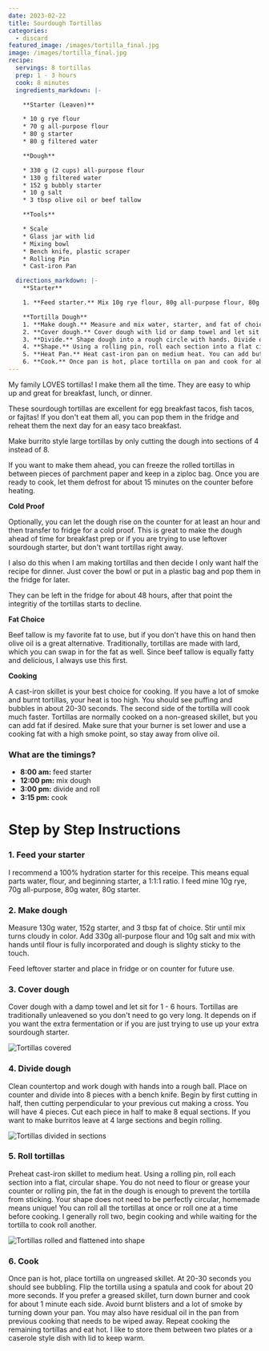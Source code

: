 ```yaml
---
date: 2023-02-22
title: Sourdough Tortillas
categories:
  - discard
featured_image: /images/tortilla_final.jpg
image: /images/tortilla_final.jpg
recipe:
  servings: 8 tortillas
  prep: 1 - 3 hours
  cook: 8 minutes
  ingredients_markdown: |-

    **Starter (Leaven)**

    * 10 g rye flour
    * 70 g all-purpose flour
    * 80 g starter
    * 80 g filtered water

    **Dough**

    * 330 g (2 cups) all-purpose flour
    * 130 g filtered water
    * 152 g bubbly starter
    * 10 g salt
    * 3 tbsp olive oil or beef tallow

    **Tools**

    * Scale
    * Glass jar with lid
    * Mixing bowl
    * Bench knife, plastic scraper
    * Rolling Pin
    * Cast-iron Pan

  directions_markdown: |-
    **Starter**

    1. **Feed starter.** Mix 10g rye flour, 80g all-purpose flour, 80g starter, 80g filtered water.

    **Tortilla Dough**
    1. **Make dough.** Measure and mix water, starter, and fat of choice in a mixing bowl until fully combined. Measure flour and salt and add to wet mixture. Work with hands until flour is incorporated in dough and slightly sticky.
    2. **Cover dough.** Cover dough with lid or damp towel and let sit for 1 - 6 hours.
    3. **Divide.** Shape dough into a rough circle with hands. Divide dough using bench scraper into 8 equal pie sections.
    4. **Shape.** Using a rolling pin, roll each section into a flat circular tortilla shape.
    5. **Heat Pan.** Heat cast-iron pan on medium heat. You can add butter or beef tallow for cooking, but it isn't required and doesn't work as well in my opinion. If you do, reduce heat of pan and cook a little longer to avoid smoking.
    6. **Cook.** Once pan is hot, place tortilla on pan and cook for about 30 seconds each side until brown and bubbles form. Repeat with remaining 7 tortillas.
---
```


My family LOVES tortillas! I make them all the time. They are easy to whip up and great for breakfast, lunch, or dinner.

These sourdough tortillas are excellent for egg breakfast tacos, fish tacos, or fajitas! If you don't eat them all, you can pop them in the fridge and reheat them the next day for an easy taco breakfast.

Make burrito style large tortillas by only cutting the dough into sections of 4 instead of 8.

If you want to make them ahead, you can freeze the rolled tortillas in between pieces of parchment paper and keep in a ziploc bag. Once you are ready to cook, let them defrost for about 15 minutes on the counter before heating.

**Cold Proof**

Optionally, you can let the dough rise on the counter for at least an hour and then transfer to fridge for a cold proof. This is great to make the dough ahead of time for breakfast prep or if you are trying to use leftover sourdough starter, but don't want tortillas right away.

I also do this when I am making tortillas and then decide I only want half the recipe for dinner. Just cover the bowl or put in a plastic bag and pop them in the fridge for later.

They can be left in the fridge for about 48 hours, after that point the integritiy of the tortillas starts to decline.

**Fat Choice**

Beef tallow is my favorite fat to use, but if you don't have this on hand then olive oil is a great alternative. Traditionally, tortillas are made with lard, which you can swap in for the fat as well. Since beef tallow is equally fatty and delicious, I always use this first.

**Cooking**

A cast-iron skillet is your best choice for cooking. If you have a lot of smoke and burnt tortillas, your heat is too high. You should see puffing and bubbles in about 20-30 seconds. The second side of the tortilla will cook much faster. Tortillas are normally cooked on a non-greased skillet, but you can add fat if desired. Make sure that your burner is set lower and use a cooking fat with a high smoke point, so stay away from olive oil.

### What are the timings?

- **8:00 am:** feed starter
- **12:00 pm:** mix dough
- **3:00 pm:** divide and roll
- **3:15 pm:** cook

# Step by Step Instructions

### 1. Feed your starter

I recommend a 100% hydration starter for this receipe. This means equal parts water, flour, and beginning starter, a 1:1:1 ratio. I feed mine 10g rye, 70g all-purpose, 80g water, 80g starter.

### 2. Make dough

Measure 130g water, 152g starter, and 3 tbsp fat of choice. Stir until mix turns cloudy in color. Add 330g all-purpose flour and 10g salt and mix with hands until flour is fully incorporated and dough is slighty sticky to the touch.

Feed leftover starter and place in fridge or on counter for future use.

### 3. Cover dough

Cover dough with a damp towel and let sit for 1 - 6 hours. Tortillas are traditionally unleavened so you don't need to go very long. It depends on if you want the extra fermentation or if you are just trying to use up your extra sourdough starter. 

![Tortillas covered](/images/tortilla_ball.jpg)

### 4. Divide dough

Clean countertop and work dough with hands into a rough ball. Place on counter and divide into 8 pieces with a bench knife. Begin by first cutting in half, then cutting perpendicular to your previous cut making a cross. You will have 4 pieces. Cut each piece in half to make 8 equal sections. If you want to make burritos leave at 4 large sections and begin rolling.

![Tortillas divided in sections](/images/tortilla_divide.jpg)

### 5. Roll tortillas

Preheat cast-iron skillet to medium heat. Using a rolling pin, roll each section into a flat, circular shape. You do not need to flour or grease your counter or rolling pin, the fat in the dough is enough to prevent the tortilla from sticking. Your shape does not need to be perfectly circular, homemade means unique! You can roll all the tortillas at once or roll one at a time before cooking. I generally roll two, begin cooking and while waiting for the tortilla to cook roll another.

![Tortillas rolled and flattened into shape](/images/tortilla_roll.jpg)

### 6. Cook

Once pan is hot, place tortilla on ungreased skillet. At 20-30 seconds you should see bubbling. Flip the tortilla using a spatula and cook for about 20 more seconds. If you prefer a greased skillet, turn down burner and cook for about 1 minute each side. Avoid burnt blisters and a lot of smoke by turning down your pan. You may also have residual oil in the pan from previous cooking that needs to be wiped away. Repeat cooking the remaining tortillas and eat hot. I like to store them between two plates or a caserole style dish with lid to keep warm.
